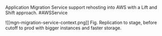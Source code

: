 Application Migration Service support rehosting into AWS with a Lift and Shift approach. #AWSService 

![[mgn-migration-service-context.png]]
Fig. Replication to stage, before cutoff to prod with bigger instances and faster storage.